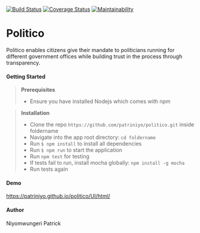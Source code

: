 [![Build Status](https://travis-ci.org/patriniyo/politico.svg?branch=develop)](https://travis-ci.org/patriniyo/politico) [![Coverage Status](https://coveralls.io/repos/github/patriniyo/politico/badge.svg?branch=develop)](https://coveralls.io/github/patriniyo/politico?branch=develop) [![Maintainability](https://api.codeclimate.com/v1/badges/f690b5c3c1815492d3df/maintainability)](https://codeclimate.com/github/patriniyo/politico/maintainability)

# Politico
Politico enables citizens give their mandate to politicians running for different government offices while building trust in the process through transparency.

#### Getting Started
> **Prerequisites**
> - Ensure you have installed Nodejs which comes with npm

> **Installation**
> - Clone the repo `https://github.com/patriniyo/politico.git` inside foldername
> - Navigate into the app root directory: `cd foldername`
> - Run `$ npm install` to install all dependencies
> - Run `$ npm run` to start the application
> - Run `npm test` for testing 
> - If tests fail to run, install mocha globally: `npm install -g mocha`
> - Run tests again

#### Demo
https://patriniyo.github.io/politico/UI/html/

#### Author
Niyomwungeri Patrick
